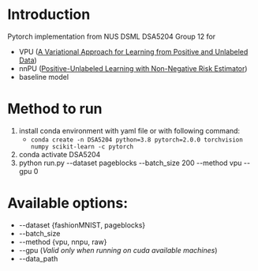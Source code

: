 # Introduction
Pytorch implementation from NUS DSML DSA5204 Group 12 for
* VPU ([A Variational Approach for Learning from Positive and Unlabeled Data][1])
* nnPU ([Positive-Unlabeled Learning with Non-Negative Risk Estimator][2])
* baseline model

# Method to run
1. install conda environment with yaml file or with following command:
	* `conda create -n DSA5204 python=3.8 pytorch=2.0.0 torchvision numpy scikit-learn -c pytorch`
2. conda activate DSA5204
3. python run.py --dataset pageblocks --batch_size 200 --method vpu --gpu 0

# Available options:
* --dataset {fashionMNIST, pageblocks}
* --batch_size
* --method {vpu, nnpu, raw}
* --gpu (*Valid only when running on cuda available machines*)
* --data_path

[1]:https://arxiv.org/abs/1906.00642
[2]:https://arxiv.org/abs/1703.00593
